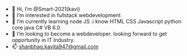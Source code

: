 - 👋 Hi, I’m @Smart-2021(kavi)
- 👀 I’m interested in fullstack webdevelopment 
- 🌱 I’m currently learning node JS .i know HTML CSS Javascript python core java C# VB 6.0
- 💞️ I’m looking to become a webdeveloper. looking forward to get opportunity in IT Industry.
- 📫 shanbhag.kavita947@gmail.com

<!---
Smart-2021/Smart-2021 is a ✨ special ✨ repository because its `README.md` (this file) appears on your GitHub profile.
You can click the Preview link to take a look at your changes.
--->
